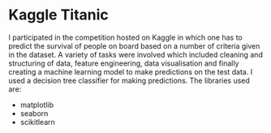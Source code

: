 # Kaggle Titanic
I participated in the competition hosted on Kaggle in which one has to predict the survival of people on board based on a number of criteria given in the dataset. A variety of tasks were involved which included cleaning and structuring of data, feature engineering, data visualisation and finally creating a machine learning model to make predictions on the test data. 
I used a decision tree classifier for making predictions. The libraries used are:
- matplotlib
- seaborn
- scikitlearn
